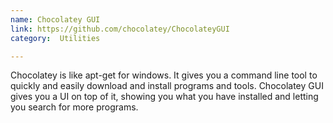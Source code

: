 ```yaml
---
name: Chocolatey GUI
link: https://github.com/chocolatey/ChocolateyGUI
category:  Utilities

---
```


Chocolatey is like apt-get for windows.  It gives you a command line tool to quickly and easily download and install programs and tools. Chocolatey GUI gives you a UI on top of it, showing you what you have installed and letting you search for more programs.